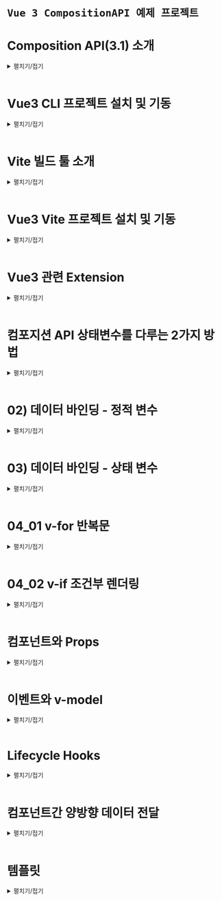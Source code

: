 # `Vue 3 CompositionAPI 예제 프로젝트`

# Composition API(3.1) 소개
<details>
<summary>펼치기/접기</summary>
<br>

## Composition API란?
기존 문법을 간결하게 다루게 해준다.  
vue 3.1 버전 이상에서 도입된 Composition API의 더욱 간소화된 문법을 소개한다.  
새로운 빌드 도구인 vite에서 기본 템플릿으로 제공하고 있다.  
공식 문서에서도 Composition API 사용을 권장하고 있다.  
주요 개선사항으로는 setup 기능으로 스크립트 작성 규칙을 단순화 시켰으며, 컴포넌트 관련 항목들, name, components 등 옵션등을 일일히 구분하지 않아도 된다.  
또한 export default 이하 데이터, 메소드, watch 등 또한 마찬가지로 따로 구분 필요 없이 한 곳에 작성 가능하다.  
상태 변수를 작성하는 문법이 변경되었으며, ref() 함수를 이용해 관리할 수 있다.  
라이프사이클 같은 경우도 함수로 작성하면 되며, onMounted로 이르만 변경되었다.

### 주요 개선 사항 정리
- setup 기능으로 스크립트 작성 규칙 단순화
- 옵션을 따로 구분할 필요 없이 한곳에서 작성
  - export default 이하 data, method, watch 등 구분 필요 없이 한곳에 작성 가능
- ref()로 상태변수 관리
- depfineProps로 prop 관리
### 실제 개선된 내용 코드 예시
- AS-IS
  ```vue
  <script>
    export default {
      name: 'AppComponent',
      data() {
        return {
          name: "APP",
          count: 0
        }
      },
      methods: {
        addCount() {
          count.value += 1;
        }
      },
      mounted() {
        console.log('mounted')
      },
    }
  </script>
  ```
- TO-BE
  ```vue
  <script setup>
    import { ref, onMounted } from 'vue';
    let name = ref('App');
    let count = ref(0);
    onMunted(() => {
      console.log('mounted')
    })
  </script>
  ```
</details>
<br>

# Vue3 CLI 프로젝트 설치 및 기동
<details>
<summary>펼치기/접기</summary>
<br>

## 필수 요소
- Node.js (LTS)
- IDE: VSC 등

## 터미널 
- vue/cli 설치 명령어 입력
  ```bash
  npm install -g @vue/cli
  ```
- Vue 프로젝트 생성
  ```bash
  vue create {프로젝트명}
  ```
- Vue 버전 선택 - 첫번째 Vue3 선택
  ```bash
  ? Please pic a preset: (Use arrow keys)
  > Default ( [Vue 3] babel, eslint)
    Default ( [Vue 2] babel, eslint)
    Manually select features
  ```
- 설치 완료 후 최종 터미널 통합 출력 내용
  ```bash
  Generating README.md...  

  Successfully Created project movie-info.  
  Get started with the following commands:  
  ```
- VSC 실행
  ```bash
  code .
  ```
- vue 프로젝트 node 개발서버 실행
  ```bash
  npm run serve
  ```
</details>
<br>

# Vite 빌드 툴 소개
<details>
<summary>펼치기/접기</summary>
<br>

Vue3로 넘어가면서 프로젝트를 만들고 빌드하던 기존 vue cli 대신 Vite를 사용할 수 있다.  
Vite는 FrontEnd 개발 툴로 Vue 뿐만 아니라 React등 다른 FrontEnd 개발 어디서든 사용이 가능하다.  
기존 Vue CLI와 마찬가지로 개발용 서버 기능과 배포를 위한 빌드 기능을 제공한다.  
Vite를 쓰는 이유는 배포를 위한 과정에서 코드를 통합하는 번들링 과정이 필요하며, 이때 기존과 다르게 `Naitve`(Naitve ESM based dev server) 방식으로 처리되어 구동 속도가 매우 빠르다.
![alt text](image.png)

</details>
<br>

# Vue3 Vite 프로젝트 설치 및 기동
<details>
<summary>펼치기/접기</summary>
<br>

## 필수 요소
- Node.js (LTS)
- IDE: VSC 등

## 터미널 
- 설치 명령어 입력
  ```bash
  vue create vite@latest
  ```
- 프로젝트명 입력
  ```bash
  √ Project name: ... vue-simple-basic
  ```
- framework 선택 : 2번째 vue 선택
  ```bash
  ? Select a framework: » - Use arrow-keys. Return to submit.
      Vanilla
  >   Vue
      React
      Preact
      Lit
      Svelte
      Solid
      Qwik
      Angular
      Others
  ```
- 사용 언어 선택
  ```bash
  ? Select a variant: » - Use arrow-keys. Return to submit.
      TypeScript
  >   JavaScript
      Official Vue Starter ↗
      Nuxt ↗
  ```

- 설치 완료 후 최종 터미널 통합 출력 내용
  ```bash
  PS C:\Programming\workspace_vs> npm create vite@latest
  Need to install the following packages:
    create-vite@6.2.0
  Ok to proceed? (y) y
  √ Project name: ... {프로젝트명}
  √ Select a framework: » Vue
  √ Select a variant: » JavaScript

  Scaffolding project in C:\Programming\workspace_vs\vue-simple-basic...

  Done. Now run:

    cd vue-simple-basic
    npm install
    npm run dev
  ```

- VSC 실행
  ```bash
  code .
  ```
- node module 패키지 설치
  ```bash
  npm install
  ```
- vue 프로젝트 node 개발서버 실행
  ```bash
  npm run dev
  ```
</details>
<br>

# Vue3 관련 Extension
<details>
<summary>펼치기/접기</summary>
<br>

- Volar (Vue Language Feature)
  - Vue
- Vue 3 snippets
  - hollowtree
</details>
<br>

# 컴포지션 API 상태변수를 다루는 2가지 방법
<details>
<summary>펼치기/접기</summary>
<br>

Vue3 Composition API를 사용할 때 상태변수를 다루는 2가지 방법이 있다.  
ref와 reactive가 있다.  

두개중 어떤것을 사용해야 할까?  
원시값에 해당하는 숫자, 문자열 등의 상태 변수를 만들기 위해서는 ref() 함수를 사용해야 하며, 객체를 만드는 경우는 ref 또는 reactive 모두 사용이 가능하다.  
ref의 경우는 숫자, 문자 타입을 자유롭게 담을 수 있으며 심지어 객체도 담을 수 있다.  

### ref
template 태그 영역에서는 변수 선언만으로 접근이 가능하다.  
그러나 script 태그 영역에서는 ref라는 객체 안에 은닉되어 있기 때문에 바로 접근할 수 없다.  
따라서 변수명 뒤에 value라는 속성을 통해 `변수명.value`와 같이 접근해야만 한다.  
변수명 뒤에 value라는 속성이 붙기 때문에 상태변수라는 것을 직관적으로 알 수 있는 장점이 있다.  

- ref 예제코드
  ```vue
  <script setup>
    import {reactive} from 'vue'
    const count = ref(0);
    const str = ref('hello');
    const obj = ref({name: 'YooHyeok'});

    console.log(count); // ref라는 객체 안에 은닉이 되어 있기 때문에 바로 접근할 수 없다.
    console.log(count.value); // 0 출력 - 항상 ref변수는 value라는 속성으로 접근해야 한다.
  </script>
  <template>
    <p>{{ count }}</p>
    <p>{{ str }}</p>
    <p>{{ obj.name }}</p>
  </template>
  ``` 

### reactive
ref변수와는 다르게 reactive는 바로 접근이 가능하다.
바로 접근이 가능하기 때문에 script 태그 영역에서 자바스크립트 순수 Object인지 Vue의 reactive에서 가져오는지 햇갈릴 수 있다.  

- reactive 예제코드
  ```vue
  <script setup>
    import {reactive} from 'vue'
    const reactiveObj = reactive({name: 'YooHyeok'});

    console.log(reactiveObj); // reactive는 바로 접근이 가능하다.
  </script>
  <template>
    <p>{{ reactiveObj.name }}</p>
  </template>
  ``` 

</details>
<br>

# 02) 데이터 바인딩 - 정적 변수
<details>
<summary>펼치기/접기</summary>
<br>

데이터를 화면에 출력하는 것을 데이터 바인딩이라 하며, 데이터가 변경되었을 때 화면에 업데이트 되어야 한다.  
이런것들을 리액티브한 value값들 이라고 한다.  
Vue에서는 정적인 변수값과 리액티브한 변수값이 있을 수 있다.  

v-bind 디렉티브를 통한 데이터 바인딩으로 속성값이나, 텍스트노드 값들을 표시할 수 있다.  

특정 태그의 style등의 속성에 바인딩 하기 위해서는 v-bind를 통해 `v-bind:속성명="변수명"` 형태로 바인딩한다.  
텍스트노드의 경우 vue의 mustache 문법을 통해 `{{ 변수명 }}` 형태로 바인딩 한다.  
이는 vue2에서의 문법과 동일하다.  

vue2와의 차이점이라면 변수 선언이다.  
vue2에서는 정적 변수 선언시 export default {} 영역 바깥 상단에 변수를 선언해야 했다.  

## Vue2 예시코드
- components/Chapter02.vue
  ```vue
  <script>
    const myStyle = { color: 'red' } /* 정적 변수 */
    const title = "Chapter2" /* 정적 변수 */
    export default {
      name: "Chapter02"
    }    
  </script>
  <template>
    <h1 v-bind:style="myStyle"> <!-- style 속성에 바인딩 -->
      {{ title }} <!-- mustach 문법 활용 텍스트노드 바인딩 -->
    </h1>
  </template>
  ```

## Vue3 예시코드
- components/Chapter02.vue
  ```vue
  <script setup>
    import { ref } from 'vue';
    const myStyle = { color: 'red' } /* 정적 변수 */
    const title = "Chapter2" /* 정적 변수 */
  </script>
  <template>
    <h1 v-bind:style="myStyle"> <!-- style 속성에 바인딩 -->
      {{ title }} <!-- mustach 문법 활용 텍스트노드 바인딩 -->
    </h1>
  </template>
  ```
</details>
<br>

# 03) 데이터 바인딩 - 상태 변수
<details>
<summary>펼치기/접기</summary>
<br>

데이터 바인딩시 일반 변수를 사용하기도 하지만 값이 변했을 때 동시에 화면에 업데이트 되도록 반응성을 주기 위해서는 상태 변수를 사용해야 한다.  
일반 정적 변수와 상태 변수의 차이점에 대해 알아보자.  

먼저 일반 변수는 반응성을 갖지 않으며 값이 변경되더라도 화면이 자동으로 갱신되지는 않는다.  
예를들어 버튼을 클릭했을 때 값이 증가해서 화면에 업데이트 되는 로직을 구현해본다.  
- Chapter04.vue
  ```vue
  <script setup>
    let count = 0;
    const increment = () => {
      count++;
      alert(count)
    }
  </script>
  <template>
    <p>count: {{ count }}</p>
    <button @click="increment">Count++</button>
  </template>
  ```
일반 정적 변수는 값에 대한 추적이 발생되지 않으므로, 다시말해 vue에서 변경을 감지하지 않으므로 실제로 변경은 되지만 템플릿에는 반영되지 않는다.  


## ref 상태 변수 적용  
- Chapter04.vue
  ```vue
  <script setup>
    import { ref } from 'vue';
    const refCount = ref(0);
    const increment = () => {
      refCount.value++;
    }
  </script>
  <template>
    <p>refCount: {{ refCount }}</p>
    <button @click="increment">Count++</button>
  </template>
  ```

## 예외 현상
만약 정적 변수와 상태 변수 모두 템플릿에 선언한 뒤, 동일 시점의 트리거에 두 변수 모두 변경 될 경우 정적 변수도 함께 업데이트 된다.  
이는 상태변수가 변경될때 리랜더링 되면서, 정적 변수에 대한 변경된 값도 함께 반영이 되는것이다.  
단 값에대한 추적 즉, 값 변경에 대한 감지는 상태변수에만 해당된다.  
상태변수의 값 변경이 감지가 되어 리랜더링되면서, 변경된 정적 변수 값도 함께 새롭게 반영된 것이다.  

- Chapter04.vue
  ```vue
  <script setup>
    import { ref } from 'vue';
    let count = 0;
    const refCount = ref(0);
    const increment = () => {
      count++;
      refCount.value++;
      alert(count)
    }
  </script>
  <template>
    <p>count: {{ count }}</p>
    <p>refCount: {{ refCount }}</p>
    <button @click="increment">Count++</button>
  </template>
  ```

template에서 반응형 변수를 제거할 경우 Vue는 해당 변수를 더이상 추적하지 않게 된다.  
따라서 정적 count 변수는 반응형으로 동작하지 않게 된다.  
이는 Vue의 반응형 시스템이 템플릿에서 사용된 변수만 추적하기 때문이다.  
- Chapter04.vue
  ```vue
  <script setup>
    import { ref } from 'vue';
    let count = 0;
    const refCount = ref(0);
    const increment = () => {
      count++;
      refCount.value++;
      alert(count)
    }
  </script>
  <template>
    <p>count: {{ count }}</p>
    <button @click="increment">Count++</button>
  </template>
  ```
</details>
<br>

# 04_01 v-for 반복문
<details>
<summary>펼치기/접기</summary>
<br>

vue2에서 사용법과 동일하다.  
단, 특정 이벤트 트리거의 데이터 조작을 통해 목록을 구성하는 list 변수의 값 변화에 의해 리렌더링이 발생 한다면 컴포지션 API를 사용하는 vue3 에서는 상태 변수를 사용해야 한다.

- src/Chapter04_01.vue
  ```vue
  <script setup>
    const foodObjs = [
      { id: 1, name: 'apple' },
      { id: 2, name: 'banana' },
      { id: 3, name: 'mango' }
    ]
  </script>
  <template>
    <h1>반복문</h1>
    <ul>
      <li 
        v-for="(food) in foodObjs"
        :key="food.id"
      >
        {{ food.id }}: {{ food.name }}
      </li>
    </ul>
  </template>
  ```

</details>
<br>

# 04_02 v-if 조건부 렌더링
<details>
<summary>펼치기/접기</summary>
<br>

vue2에서 사용법과 동일하다.
단, 조건을 구성하는 값 변화에 의한 리랜더링을 통해 작동되기 때문에 조건에 바인딩되는 변수의 경우 컴포지션 API를 사용하는 vue3 에서는 상태 변수를 사용해야 한다.
- src/Chapter04_02.vue
  ```vue
  <script setup>
  import { ref } from 'vue';

  const isOpen = ref(true);
  const closeModal = () => {
    isOpen.value = false
  }

  </script>
  <template>
    <h1>조건부 랜더링(Conditional Redering)</h1>
    <div class="modal" v-if="isOpen">
      <h2>Notice</h2>
      <p>50% off today</p>
      <button @click="isOpen=false">close</button>
      <button @click="closeModal">close</button>
    </div>
  </template>
  <style scoped>
  .modal {
    background-color: #ccc;
    padding: 1rem;
    h2 { margin: 0; color: red; }
  }
  </style>
  ```

</details>
<br>

# 컴포넌트와 Props
<details>
<summary>펼치기/접기</summary>
<br>

## 컴포넌트란? 
재활용 가능한 레고 블럭 같은 것이다.  
홈페이지에서 헤더나 푸터 같이 공통적으로 사용하는 영역은 컴포넌트로 만든다.  
vue3에서는 이런 컴포넌트를 쉼게 만들 수 있으며 뿐만아니라 props를 통해 부모와 자식 컴포넌트 간의 데이터를 주고 받을 수도 있다.  

## Props
부모와 자식 컴포넌트 간에 데이터를 전달할때 사용하는 속성이다.

### 예제1) 컴포넌트화(분리) 및 참조

초기 컴포넌트는 아래와 같다.  
- Chapter05.vue
  ```vue
  <template>
    <header>
      <h1>Header</h1>
    </header>
    <h1>Content</h1>
  </template>
  ```

header 태그 영역을 Header.vue라는 컴포넌트로 컴포넌트화 한다.  
- Header.vue
  ```vue
  <template>
    <header>
      <h1>Header</h1>
    </header>
  </template>
  ```

Header.vue 컴포넌트를 기존 Chapter05.vue 컴포넌트에서 컴포넌트를 참조한 뒤 template 태그 영역에 import한 자식 태그를 선언한다.  
이때 참조하는 컴포넌트는 부모가 되고, 참조되는 컴포넌트는 자식이 된다.  
- Chapter05.vue
  ```vue
  <script setup>
    import Header from './Header.vue'

  </script>
  <template>
    <Header />
    <h1>Content</h1>
  </template>
  ```
  
### 예제2) 부모-자식 컴포넌트 관계에서 props 전달
부모 컴포넌트에서 자식 컴포넌트로 props를 넘기는것은 vue2와 동일하다.  
컴포넌트 태그에 넘기려는 속성의 속성명을 입력하고, 쌍따옴표 안에 값을 채운다.  
변수 값을 바인딩 하려면 v-bind를 속성 앞에 적용하여 `v-bind:속성명="변수명 "` 문법 형태로 적용한다.
- Chapter05.vue
  ```vue
  <script setup>
    import Header from './Header.vue'
  </script>
  <template>
    <Header title="header component" />
    <h1>Content</h1>
  </template>
  ```

부모 컴포넌트로부터 넘겨받은 props를 자식 컴포넌트에서 받는 vue3의 컴포지션 API 문법은 vue2와는 조금 다르다.  
vue 전역 패키지로부터 defineProps() 함수를 import 하여 함수를 호출하며 변수에 할당한다.  
해당 함수의 매개변수로 부모컴포넌트에서 넘긴 속성을 객체 리터럴 형태의 문법과 유사하게 선언한다.  
이때 `{ props속성명: 타입 }` 형태로 타입을 지정해준다.  
선언이 완료되면, script태그와 template태그에서 자유롭게 사용이 가능해진다.  
단, 값의 변경은 자식컴포넌트에서는 불가능하다. (객체타입은 가능...)
- Header.vue
  ```vue
  <script setup>
    import { defineProps } from 'vue'
    const props = defineProps({
      title: String;
    })
  </script>
  <template>
    <header>
      <h1>{{ props.titie }}</h1>
    </header>
  </template>
  ```

</details>
<br>

# 이벤트와 v-model
<details>
<summary>펼치기/접기</summary>
<br>

Event란 주로 사용자 인터페이스에서 사용자와의 상호작용. 예를들어 클릭이나 입력 등이 발생했을 때  
이를 처리하기 위해 이벤트를 발생시키고 필요한 기능을 동작시키고 하는 것을 의미한다.  

#### 버튼을 클릭하면 카운터를 증가시키는 앱을 만들어본다.  

초기값이 0인 상태변수 count를 추가하고 button 태그에 이벤트를 추가하도록 한다.  
`v-on:이벤트명` 문법 혹은 축약문법인 `@이벤트명`으로 count변수를 증가시키는 실행문을 속성에 등록한다.
- Chapter06.vue
  ```vue
  <script setup>
    import { ref } from 'vue'
    const count = ref(0); // 상태변수 추가

  </script>
  <template>
    <button @click="count++">{{ count }}</button> <!-- button태그 추가 및 실행문 바인딩 -->
  </template>
  ```

#### 사용자의 입력을 받는 input요소를 만들어 본다.

초기값이 null인 상태변수 inputValue를 추가하하고 text type의 input 태그에 이벤트를 추가하도록 한다.  
text type의 input 태그를 선언한 뒤 `v-on:이벤트명` 문법 혹은 축약문법인 `@이벤트명`으로 입력 받은 내용을 inputValue에 초기화하는 handleInput() 함수를 @이벤트 속성에 등록한다.
- Chapter06.vue
  ```vue
  <script setup>
    import { ref } from 'vue'
    const count = ref(0);
    const inputValue = ref(''); // 상태변수 추가
    const handleInput = (e) => { // 이벤트 바인딩 함수 추가
      inputValue.value = e.target.value
    }
  </script>
  <template>
    <button @click="count++">{{ count }}</button>
    <br>
    <p>{{ inputValue }}</p>
    <input type="text" @input="handleInput" /> <!-- input 태그 추가 및 함수 바인딩 -->
  </template>
  ```
이렇게 까지만 하면 기능은 정상적으로 작동되지만 단방향으로 데이터가 전달된다.  
양방향으로 데이터가 전달되도록 하기 위해서는 input 태그에 상태변수 inputValue를 꼭 바인딩 해줘야만 한다.
위 방식은 js의 일반적인 텍스트 입력 필드에서 사용하는 input 이벤트와 핸들러 방식과 동일하다.  

vue에서는 이 방식 말고 v-model이라는 디렉티브를 사용하면 더 간단하게 다룰 수 있다.  

#### v-model을 적용해본다.

사용 문법은 vue2와 동일하다.
`<input type="text" v-model="상태변수명">` 과 같이 v-model에 상태변수만 바인딩해주면 된다

- Chapter06.vue
  ```vue
  <script setup>
    import { ref } from 'vue'
    const count = ref(0);
    const inputValue = ref('');
    const handleInput = (e) => {
      inputValue.value = e.target.value
    }
    const modelValue = ref(''); // 상태변수 추가
  </script>
  <template>
    <button @click="count++">{{ count }}</button>
    <br>
    <p>inputValue: {{ inputValue }}</p>
    <input type="text" @input="handleInput" />
    <br>
    <p>modelValue: {{ modelValue }}</p>
    <input type="text" v-model="modelValue" /> <!-- input 태그 추가 및 v-model 상태변수 바인딩 -->
  </template>
  ```

</details>
<br>

# Lifecycle Hooks
<details>
<summary>펼치기/접기</summary>
<br>

라이프사이클은 컴포넌트가 `생성`되고 `업데이트`되며 `제거`되는 과정을 의미한다.  
vue에서컴포넌트는 각 단계마다 특정 이벤트를 검사하는데 이를 통해 개발자는 컴포넌트가 동작하는 특정 시점에서 필요한 코드를 실행할 수 있다.  
주로 사용하는 라이프사이클 훅 두가지가 있다.

onMounted는 컴포넌트가 DOM에 마운트된 후 실행되는 함수이다.  
보통 서버에서 데이터를 가져오는 사전 작업에서 사용한다.  

onUnmounted는 컴포넌트가 제거될 때 실행되는 이다.  
보통 타이머라고 하는 setInterval같이 주기적으로 프로그램을 실행하는 처리문들은 메모리에서 계속 동작을 하기 때문에 컴포넌트가 종료되는 시멎에서 메모리를 초기화하는 시점에서 사용할 수 있다.  

### onMounted
  - 컴포넌트가 DOM에 마운트된 후 실행되는 함수
  - 서버에서 데이터를 가져오는 작업등에 사용
### onUmMounted
  - 컴포넌트가 DOM에서 언마운트 될 때 실행되는 함수
  - 타이머 해제, setInterval로 주기적인 작업을 처리하고 컴포넌트가 언마운트될 때 이를 중지해야한다.
  - 기타 컴포넌트가 종료될 때 메모리 초기화가 필요한 경우 사용

## Modal 컴포넌트 조건부 렌더링 예제

먼저 부모컴포넌트에 출력될 Modal.vue 컴포넌트를 생성한다.
- Modal.vue
  ```vue
  <script setup>
  </script>
  <template>
    <div class="modal">
      <h2>Modal</h2>
      <p>모달입니다.</p>
    </div>
  </template>
  ```

다음으로 부모 컴포넌트에 Modal 컴포넌트를 적용하고, 토글 버튼 태그에 조건부 렌더링을 적용할 상태 변수값을 click이벤트로 반전 초기화 되도록 적용한 뒤 Modal 컴포넌트를 해당 값을 통해 조건부 렌더링 되도록 v-if 디렉티브를 적용하여 컴포넌트를 구현한다.
- Chapter07.vue
  ```vue
  <script setup>
  import Modal from './Modal.vue';
  import { ref } from 'vue';

  const isModal = ref(true)
  </script>
  <template>
    <div>
      <Modal v-if="isModal"/>
      <button @click="isModal=!isModal">toggle</button>
    </div>
  </template>
  <style scoped>
    .modal {
      background: #ccc;
      padding: 1rem;
    }
  </style>
  ```

Modal이 출력되는것은 Modal 컴포넌트가 Mount된것이다.
그리고 토글버튼을 클릭하여 Modal이 사라지는것은 UnMount된것이다.

이는 라이프사이클 훅으로 확인이 가능하다.
훅이 걸리면 우리가 원하는 추가할수 있게 된다.

## Modal 컴포넌트 훅 적용

- Modal.vue
  ```vue
  <script setup>
  import { onMounted, onUnmounted } from 'vue';
  onMounted(() => {
    console.log("Mounted")
  })
  onUnmounted(() => {
    console.log("Unmounted")
  })

  console.log("setup")
  </script>
  <template>
    <div class="modal">
      <h2>Modal</h2>
      <p>모달입니다.</p>
    </div>
  </template>
  ```

위와같이 onMounted, onUnmounted 훅을 적용하고 콜백 함수에 해당 라이프사이클인 경우 로직일 실행할 수 있도록 출력 로그를 작성해본다.

***참고로 vue2의 created훅은 vue3에서 setup함수로 대체된다.***
</details>
<br>

# 컴포넌트간 양방향 데이터 전달
<details>
<summary>펼치기/접기</summary>
<br>

## 방법 01 - Emit(defineEmit)
<details>
<summary>펼치기/접기</summary>
<br>

사용법은 vue2와 동일하다.  
다만 컴포지션 API 방식을 사용할때 자식컴포넌트에서 문법이 조금 수정되었다.  
기존 this.$emit()으로 어디서나 접근이 가능하던 문법은 사용이 불가능하며, defineProps라는 내장 함수로 제공한다.  
부모 컴포넌트에서 `@emit이름=함수` 로 정의하였다면  
자식 컴포넌트에서는 `const emits = defineEmits(['emit이름'])` 과 같이 사용한다.  

### 부모컴포넌트
- appendix/Parent01
  ```vue
  <script setup>
  import { ref } from 'vue';
  import Child01 from './Child01.vue';

  let title = ref('title')
  </script>
  <template>
    <h1>Parent</h1>
    <p>ref: {{ title }}</p>
    <Child01 
      :title="title"
      @onInput="(value) => { title = value } /* emit 이름: onInput */" 
    />
  </template>
  ```
### 자식컴포넌트
- appendix/Child01
  ```vue
  <script setup>
  import { ref, defineProps, defineEmits } from 'vue';
    const props = defineProps( {title: String} );
    const emits = defineEmits( ['onInput'] ); /* emit 이름: onInput */
  </script>
  <template>
    <h2>Child</h2>
    <p>props: {{ props.title }}</p>
    <input 
      type="text" 
      :value="props.title" 
      @input=" 
        inputText = $event.target.value;
        emits('onInput', inputText)
      "
    >
  </template>
  ```

## Object 타입 props 프로퍼티 직접 수정  
vue2와 동일하게 Object 타입의 props의 프로퍼티에 직접 접근하여 수정이 가능하다.  
하지만 template영역에서 v-model로만 수정이 가능하며, script영역에서는 value로 접근하더라도 부모영역에 갱신되지 않는다.
### 부모컴포넌트
- appendix/Parent02
  ```vue
  <script setup>
  import { ref } from 'vue';
  import Child from './Child02.vue';

  let title = ref({title: 'title'})
  </script>
  <template>
    <h1>Parent ref: {{ title.title }}</h1>
    <Child :title="title"/>
  </template>
  ```
### 자식컴포넌트
- appendix/Child02
  ```vue
  <script setup>
  import { defineProps } from 'vue';
    const props = defineProps({
      title: Object
    });
    console.log(props.title.title)
    props.title.title="멍충아" /* 부모 ref 갱신 불가 */
    props.title.title.value="멍충아" /* 부모 ref 갱신 불가(오류발생) */
  </script>
  <template>
    <h2>Child02</h2>
    <input type="text" v-model="props.title.title"> <!-- 부모 ref 갱신 가능 -->
  </template>
  ```
</details>
<br>

## 방법 02 - v-model(defineModel)
<details>
<summary>펼치기/접기</summary>
<br>

vue3에 새로운 방법이 추가되었다.  
부모 컴포넌트에서 v-model로 ref를 바인딩한다.  
자식 컴포넌트에서는 defineModel이라는 내장함수를 통해   

### 부모컴포넌트
- appendix/Parent03
  ```vue
  <script setup>
  import { ref } from 'vue';
  import Child02 from './Child02.vue';

  let title = ref('title')
  </script>
  <template>
    <h1>Parent02</h1>
    <p>ref: {{ title }}</p>
    <Child02 v-model="title" />
  </template>
  ```
### 자식컴포넌트
- appendix/Child03
  ```vue
  <script setup>
  import { defineModel } from 'vue';
    const model = defineModel();
  </script>
  <template>
    <h2>Child02</h2>
    <p>props: {{ model }}</p>
    <input 
      type="text" 
      v-model="model"
    >
  </template>
  ```

defineModel에 의해 반환되는 값은 ref이다.  
다른 ref처럼 value 속성을 통해 접근하여 값을 변경할 수 있고, 부모 값과 로컬 값 사이의 양방향 바인딩으로 작동하게 된다.  
vue2에서 props는 primitive한 값에 대해서는 직접 수정이 되지 않았으나, Object 타입의 props를 전달받아 해당 객체의 프로퍼티를 수정하는것은 부모에도 반영이 되었었다.  
vue3에서는 해당 기능으로 primitive한 값 조차도 수정할 수 있게 제공해준다.  
물론 공식 문서에서 이를 직접 설명해준다. 지양하라는 경고조차 없다!  
### 자식컴포넌트
- appendix/Child01
  ```vue
  <script setup>
  import { defineModel } from 'vue';
    const model = defineModel();
    model.value="메롱" // 부모 컴포넌트의 v-model로 바인딩 된 ref에 반영이 된다.
  </script>
  <template>
    <h2>Child02</h2>
    <p>props: {{ model }}</p>
    <input 
      type="text" 
      v-model="model"
    >
  </template>
  ```
</details>
<br>

</details>
<br>

# 템플릿
<details>
<summary>펼치기/접기</summary>
<br>

</details>
<br>
